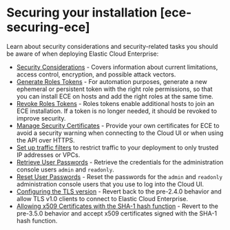# Securing your installation [ece-securing-ece]

Learn about security considerations and security-related tasks you should be aware of when deploying Elastic Cloud Enterprise:

* [Security Considerations](../../../deploy-manage/security/secure-your-elastic-cloud-enterprise-installation.md) - Covers information about current limitations, access control, encryption, and possible attack vectors.
* [Generate Roles Tokens](../../../deploy-manage/deploy/cloud-enterprise/generate-roles-tokens.md) - For automation purposes, generate a new ephemeral or persistent token with the right role permissions, so that you can install ECE on hosts and add the right roles at the same time.
* [Revoke Roles Tokens](../../../deploy-manage/deploy/cloud-enterprise/generate-roles-tokens.md) - Roles tokens enable additional hosts to join an ECE installation. If a token is no longer needed, it should be revoked to improve security.
* [Manage Security Certificates](../../../deploy-manage/security/secure-your-elastic-cloud-enterprise-installation/manage-security-certificates.md) - Provide your own certificates for ECE to avoid a security warning when connecting to the Cloud UI or when using the API over HTTPS.
* [Set up traffic filters](../../../deploy-manage/security/traffic-filtering.md) to restrict traffic to your deployment to only trusted IP addresses or VPCs.
* [Retrieve User Passwords](../../../deploy-manage/users-roles/cloud-enterprise-orchestrator/manage-system-passwords.md#ece-retrieve-passwords) - Retrieve the credentials for the administration console users `admin` and `readonly`.
* [Reset User Passwords](../../../deploy-manage/users-roles/cloud-enterprise-orchestrator/manage-system-passwords.md#ece-reset-passwords) - Reset the passwords for the `admin` and `readonly` administration console users that you use to log into the Cloud UI.
* [Configuring the TLS version](../../../deploy-manage/security/secure-your-elastic-cloud-enterprise-installation/configure-tls-version.md) - Revert back to the pre-2.4.0 behavior and allow TLS v1.0 clients to connect to Elastic Cloud Enterprise.
* [Allowing x509 Certificates with the SHA-1 hash function](../../../deploy-manage/security/secure-your-elastic-cloud-enterprise-installation/allow-x509-certificates-signed-with-sha-1.md) - Revert to the pre-3.5.0 behavior and accept x509 certificates signed with the SHA-1 hash function.

